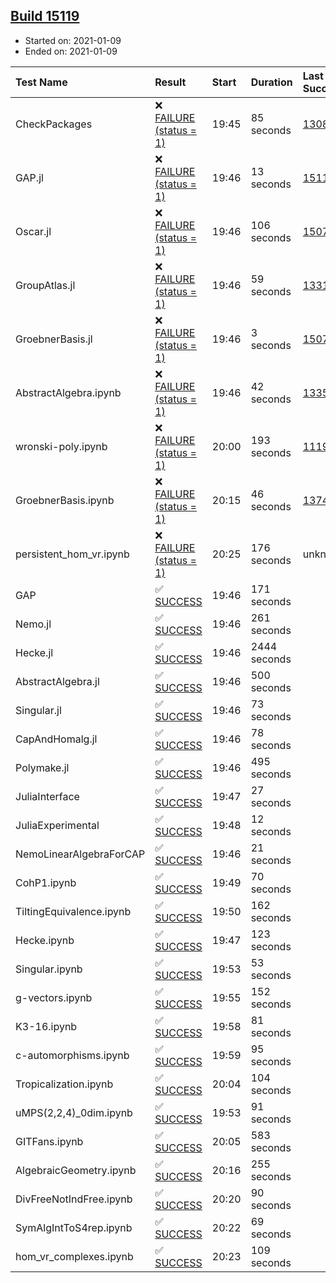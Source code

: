 ## [Build 15119](https://oscarci.mathematik.uni-kl.de/job/oscar/15119/)

* Started on: 2021-01-09
* Ended on: 2021-01-09

| Test Name    | Result | Start | Duration | Last Success | First Failure |
|:-------------|:-------|:------|:---------|:-------------|:--------------|
| CheckPackages | ❌ [FAILURE (status = 1)](https://oscarci.mathematik.uni-kl.de/job/oscar/15119/artifact/logs/build-15119/CheckPackages.log) | 19:45 | 85 seconds | [13085](https://oscarci.mathematik.uni-kl.de/job/oscar/13085/) | [13086](https://oscarci.mathematik.uni-kl.de/job/oscar/13086/) |
| GAP.jl | ❌ [FAILURE (status = 1)](https://oscarci.mathematik.uni-kl.de/job/oscar/15119/artifact/logs/build-15119/GAP.jl.log) | 19:46 | 13 seconds | [15118](https://oscarci.mathematik.uni-kl.de/job/oscar/15118/) | [15119](https://oscarci.mathematik.uni-kl.de/job/oscar/15119/) |
| Oscar.jl | ❌ [FAILURE (status = 1)](https://oscarci.mathematik.uni-kl.de/job/oscar/15119/artifact/logs/build-15119/Oscar.jl.log) | 19:46 | 106 seconds | [15079](https://oscarci.mathematik.uni-kl.de/job/oscar/15079/) | [15080](https://oscarci.mathematik.uni-kl.de/job/oscar/15080/) |
| GroupAtlas.jl | ❌ [FAILURE (status = 1)](https://oscarci.mathematik.uni-kl.de/job/oscar/15119/artifact/logs/build-15119/GroupAtlas.jl.log) | 19:46 | 59 seconds | [13311](https://oscarci.mathematik.uni-kl.de/job/oscar/13311/) | [13312](https://oscarci.mathematik.uni-kl.de/job/oscar/13312/) |
| GroebnerBasis.jl | ❌ [FAILURE (status = 1)](https://oscarci.mathematik.uni-kl.de/job/oscar/15119/artifact/logs/build-15119/GroebnerBasis.jl.log) | 19:46 | 3 seconds | [15079](https://oscarci.mathematik.uni-kl.de/job/oscar/15079/) | [15080](https://oscarci.mathematik.uni-kl.de/job/oscar/15080/) |
| AbstractAlgebra.ipynb | ❌ [FAILURE (status = 1)](https://oscarci.mathematik.uni-kl.de/job/oscar/15119/artifact/logs/build-15119/AbstractAlgebra.ipynb.log) | 19:46 | 42 seconds | [13355](https://oscarci.mathematik.uni-kl.de/job/oscar/13355/) | [13356](https://oscarci.mathematik.uni-kl.de/job/oscar/13356/) |
| wronski-poly.ipynb | ❌ [FAILURE (status = 1)](https://oscarci.mathematik.uni-kl.de/job/oscar/15119/artifact/logs/build-15119/wronski-poly.ipynb.log) | 20:00 | 193 seconds | [11192](https://oscarci.mathematik.uni-kl.de/job/oscar/11192/) | [11193](https://oscarci.mathematik.uni-kl.de/job/oscar/11193/) |
| GroebnerBasis.ipynb | ❌ [FAILURE (status = 1)](https://oscarci.mathematik.uni-kl.de/job/oscar/15119/artifact/logs/build-15119/GroebnerBasis.ipynb.log) | 20:15 | 46 seconds | [13748](https://oscarci.mathematik.uni-kl.de/job/oscar/13748/) | [13749](https://oscarci.mathematik.uni-kl.de/job/oscar/13749/) |
| persistent_hom_vr.ipynb | ❌ [FAILURE (status = 1)](https://oscarci.mathematik.uni-kl.de/job/oscar/15119/artifact/logs/build-15119/persistent_hom_vr.ipynb.log) | 20:25 | 176 seconds | unknown | unknown |
| GAP | ✅ [SUCCESS](https://oscarci.mathematik.uni-kl.de/job/oscar/15119/artifact/logs/build-15119/GAP.log) | 19:46 | 171 seconds |  |  |
| Nemo.jl | ✅ [SUCCESS](https://oscarci.mathematik.uni-kl.de/job/oscar/15119/artifact/logs/build-15119/Nemo.jl.log) | 19:46 | 261 seconds |  |  |
| Hecke.jl | ✅ [SUCCESS](https://oscarci.mathematik.uni-kl.de/job/oscar/15119/artifact/logs/build-15119/Hecke.jl.log) | 19:46 | 2444 seconds |  |  |
| AbstractAlgebra.jl | ✅ [SUCCESS](https://oscarci.mathematik.uni-kl.de/job/oscar/15119/artifact/logs/build-15119/AbstractAlgebra.jl.log) | 19:46 | 500 seconds |  |  |
| Singular.jl | ✅ [SUCCESS](https://oscarci.mathematik.uni-kl.de/job/oscar/15119/artifact/logs/build-15119/Singular.jl.log) | 19:46 | 73 seconds |  |  |
| CapAndHomalg.jl | ✅ [SUCCESS](https://oscarci.mathematik.uni-kl.de/job/oscar/15119/artifact/logs/build-15119/CapAndHomalg.jl.log) | 19:46 | 78 seconds |  |  |
| Polymake.jl | ✅ [SUCCESS](https://oscarci.mathematik.uni-kl.de/job/oscar/15119/artifact/logs/build-15119/Polymake.jl.log) | 19:46 | 495 seconds |  |  |
| JuliaInterface | ✅ [SUCCESS](https://oscarci.mathematik.uni-kl.de/job/oscar/15119/artifact/logs/build-15119/JuliaInterface.log) | 19:47 | 27 seconds |  |  |
| JuliaExperimental | ✅ [SUCCESS](https://oscarci.mathematik.uni-kl.de/job/oscar/15119/artifact/logs/build-15119/JuliaExperimental.log) | 19:48 | 12 seconds |  |  |
| NemoLinearAlgebraForCAP | ✅ [SUCCESS](https://oscarci.mathematik.uni-kl.de/job/oscar/15119/artifact/logs/build-15119/NemoLinearAlgebraForCAP.log) | 19:46 | 21 seconds |  |  |
| CohP1.ipynb | ✅ [SUCCESS](https://oscarci.mathematik.uni-kl.de/job/oscar/15119/artifact/logs/build-15119/CohP1.ipynb.log) | 19:49 | 70 seconds |  |  |
| TiltingEquivalence.ipynb | ✅ [SUCCESS](https://oscarci.mathematik.uni-kl.de/job/oscar/15119/artifact/logs/build-15119/TiltingEquivalence.ipynb.log) | 19:50 | 162 seconds |  |  |
| Hecke.ipynb | ✅ [SUCCESS](https://oscarci.mathematik.uni-kl.de/job/oscar/15119/artifact/logs/build-15119/Hecke.ipynb.log) | 19:47 | 123 seconds |  |  |
| Singular.ipynb | ✅ [SUCCESS](https://oscarci.mathematik.uni-kl.de/job/oscar/15119/artifact/logs/build-15119/Singular.ipynb.log) | 19:53 | 53 seconds |  |  |
| g-vectors.ipynb | ✅ [SUCCESS](https://oscarci.mathematik.uni-kl.de/job/oscar/15119/artifact/logs/build-15119/g-vectors.ipynb.log) | 19:55 | 152 seconds |  |  |
| K3-16.ipynb | ✅ [SUCCESS](https://oscarci.mathematik.uni-kl.de/job/oscar/15119/artifact/logs/build-15119/K3-16.ipynb.log) | 19:58 | 81 seconds |  |  |
| c-automorphisms.ipynb | ✅ [SUCCESS](https://oscarci.mathematik.uni-kl.de/job/oscar/15119/artifact/logs/build-15119/c-automorphisms.ipynb.log) | 19:59 | 95 seconds |  |  |
| Tropicalization.ipynb | ✅ [SUCCESS](https://oscarci.mathematik.uni-kl.de/job/oscar/15119/artifact/logs/build-15119/Tropicalization.ipynb.log) | 20:04 | 104 seconds |  |  |
| uMPS(2,2,4)_0dim.ipynb | ✅ [SUCCESS](https://oscarci.mathematik.uni-kl.de/job/oscar/15119/artifact/logs/build-15119/uMPS-2-2-4-_0dim.ipynb.log) | 19:53 | 91 seconds |  |  |
| GITFans.ipynb | ✅ [SUCCESS](https://oscarci.mathematik.uni-kl.de/job/oscar/15119/artifact/logs/build-15119/GITFans.ipynb.log) | 20:05 | 583 seconds |  |  |
| AlgebraicGeometry.ipynb | ✅ [SUCCESS](https://oscarci.mathematik.uni-kl.de/job/oscar/15119/artifact/logs/build-15119/AlgebraicGeometry.ipynb.log) | 20:16 | 255 seconds |  |  |
| DivFreeNotIndFree.ipynb | ✅ [SUCCESS](https://oscarci.mathematik.uni-kl.de/job/oscar/15119/artifact/logs/build-15119/DivFreeNotIndFree.ipynb.log) | 20:20 | 90 seconds |  |  |
| SymAlgIntToS4rep.ipynb | ✅ [SUCCESS](https://oscarci.mathematik.uni-kl.de/job/oscar/15119/artifact/logs/build-15119/SymAlgIntToS4rep.ipynb.log) | 20:22 | 69 seconds |  |  |
| hom_vr_complexes.ipynb | ✅ [SUCCESS](https://oscarci.mathematik.uni-kl.de/job/oscar/15119/artifact/logs/build-15119/hom_vr_complexes.ipynb.log) | 20:23 | 109 seconds |  |  |
